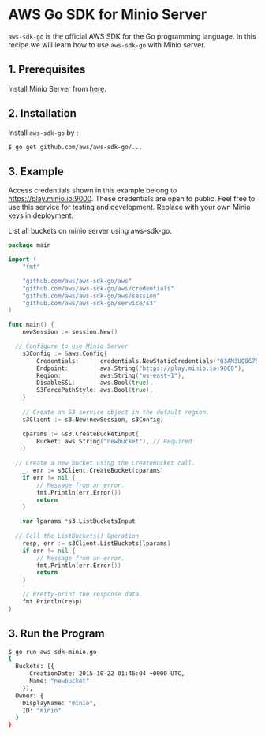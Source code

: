 # AWS Go SDK for Minio Server

`aws-sdk-go` is the official AWS SDK for the Go programming language. In this recipe we will learn how to use `aws-sdk-go` with Minio server.


## 1. Prerequisites
Install Minio Server from [here](http://docs.minio.io/docs/minio).
 
## 2. Installation
Install `aws-sdk-go` by   : 
```sh
$ go get github.com/aws/aws-sdk-go/...
```

## 3. Example
Access credentials shown in this example belong to https://play.minio.io:9000.
These credentials are open to public. Feel free to use this service for testing and development. Replace with your own Minio keys in deployment.

List all buckets on minio server using aws-sdk-go.

```go
package main

import (
	"fmt"

	"github.com/aws/aws-sdk-go/aws"
	"github.com/aws/aws-sdk-go/aws/credentials"
	"github.com/aws/aws-sdk-go/aws/session"
	"github.com/aws/aws-sdk-go/service/s3"
)

func main() {
	newSession := session.New()

  // Configure to use Minio Server
	s3Config := &aws.Config{
		Credentials:      credentials.NewStaticCredentials("Q3AM3UQ867SPQQA43P2F", "zuf+tfteSlswRu7BJ86wekitnifILbZam1KYY3TG", ""),
		Endpoint:         aws.String("https://play.minio.io:9000"),
		Region:           aws.String("us-east-1"),
		DisableSSL:       aws.Bool(true),
		S3ForcePathStyle: aws.Bool(true),
	}
  
	// Create an S3 service object in the default region.
	s3Client := s3.New(newSession, s3Config)

	cparams := &s3.CreateBucketInput{
		Bucket: aws.String("newbucket"), // Required
	}
    
  // Create a new bucket using the CreateBucket call.
	_, err := s3Client.CreateBucket(cparams)
	if err != nil {
		// Message from an error.
		fmt.Println(err.Error())
		return
	}

	var lparams *s3.ListBucketsInput
	
  // Call the ListBuckets() Operation
	resp, err := s3Client.ListBuckets(lparams)
	if err != nil {
		// Message from an error.
		fmt.Println(err.Error())
		return
	}

	// Pretty-print the response data.
	fmt.Println(resp)
}
```
## 3. Run the Program

```sh
$ go run aws-sdk-minio.go
{
  Buckets: [{
      CreationDate: 2015-10-22 01:46:04 +0000 UTC,
      Name: "newbucket"
    }],
  Owner: {
    DisplayName: "minio",
    ID: "minio"
  }
}
```
